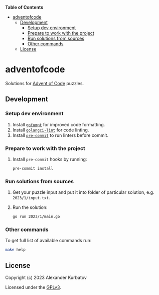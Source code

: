 <!-- markdown-toc start - Don't edit this section. Run M-x markdown-toc-refresh-toc -->
**Table of Contents**

- [adventofcode](#adventofcode)
    - [Development](#development)
        - [Setup dev environment](#setup-dev-environment)
        - [Prepare to work with the project](#prepare-to-work-with-the-project)
        - [Run solutions from sources](#run-solutions-from-sources)
        - [Other commands](#other-commands)
    - [License](#license)

<!-- markdown-toc end -->

# adventofcode
Solutions for [Advent of Code](https://adventofcode.com/) puzzles.

## Development
### Setup dev environment
1. Install [`gofumpt`](https://github.com/mvdan/gofumpt#installation) for improved code formatting.
2. Install [`golangci-lint`](https://golangci-lint.run/usage/install/) for code linting.
3. Install [`pre-commit`](https://pre-commit.com/#install) to run linters before commit.

### Prepare to work with the project
1. Install `pre-commit` hooks by running:
   ```bash
   pre-commit install
   ```

### Run solutions from sources
1. Get your puzzle input and put it into folder of particular solution, e.g. `2023/1/input.txt`.

2. Run the solution:
   ```bash
   go run 2023/1/main.go
   ```

### Other commands
To get full list of available commands run:
```bash
make help
```

## License
Copyright (c) 2023 Alexander Kurbatov

Licensed under the [GPLv3](LICENSE).

